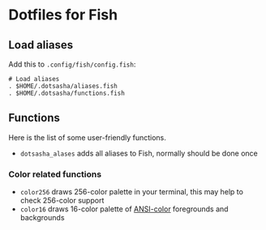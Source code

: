 # Dotfiles for Fish

## Load aliases
Add this to `.config/fish/config.fish`:
```
# Load aliases
. $HOME/.dotsasha/aliases.fish
. $HOME/.dotsasha/functions.fish
```

## Functions
Here is the list of some user-friendly functions.
- `dotsasha_alases` adds all aliases to Fish, normally should be done once

### Color related functions
- `color256` draws 256-color palette in your terminal, this may help to check 256-color support
- `color16` draws 16-color palette of [ANSI-color](https://en.wikipedia.org/wiki/ANSI_escape_code) foregrounds and backgrounds

